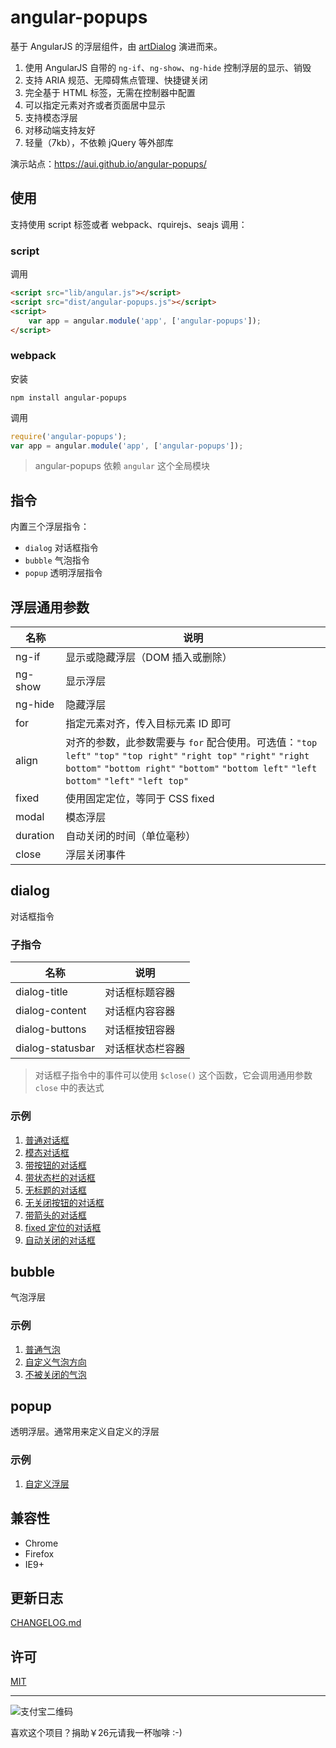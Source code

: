 # angular-popups

基于 AngularJS 的浮层组件，由 [artDialog](https://github.com/aui/artDialog) 演进而来。

1. 使用 AngularJS 自带的 `ng-if`、`ng-show`、`ng-hide` 控制浮层的显示、销毁
2. 支持 ARIA 规范、无障碍焦点管理、快捷键关闭
3. 完全基于 HTML 标签，无需在控制器中配置
4. 可以指定元素对齐或者页面居中显示
5. 支持模态浮层
6. 对移动端支持友好
6. 轻量（7kb），不依赖 jQuery 等外部库

演示站点：<https://aui.github.io/angular-popups/>

## 使用

支持使用 script 标签或者 webpack、rquirejs、seajs 调用：

### script

调用

```html
<script src="lib/angular.js"></script>
<script src="dist/angular-popups.js"></script>
<script>
    var app = angular.module('app', ['angular-popups']);
</script>
```

### webpack

安装
``` shell
npm install angular-popups
```

调用
```js
require('angular-popups');
var app = angular.module('app', ['angular-popups']);
```

> angular-popups 依赖 `angular` 这个全局模块

## 指令

内置三个浮层指令：

* `dialog` 对话框指令
* `bubble` 气泡指令
* `popup` 透明浮层指令

## 浮层通用参数

| 名称          | 说明                                    |
| ----------- | ---------------------------------------- |
| ng-if       | 显示或隐藏浮层（DOM 插入或删除）              |
| ng-show     | 显示浮层                                  |
| ng-hide     | 隐藏浮层                                  |
| for         | 指定元素对齐，传入目标元素 ID 即可            |
| align       | 对齐的参数，此参数需要与 `for` 配合使用。可选值：`"top left"` `"top"` `"top right"` `"right top"` `"right"` `"right bottom"` `"bottom right"` `"bottom"` `"bottom left"` `"left bottom"` `"left"` `"left top"` |
| fixed       | 使用固定定位，等同于 CSS fixed               |
| modal       | 模态浮层                                   |
| duration    | 自动关闭的时间（单位毫秒）                    |
| close       | 浮层关闭事件                                |

## dialog

对话框指令

### 子指令

| 名称               | 说明       |
| ---------------- | -------- |
| dialog-title     | 对话框标题容器  |
| dialog-content   | 对话框内容容器  |
| dialog-buttons   | 对话框按钮容器  |
| dialog-statusbar | 对话框状态栏容器 |

> 对话框子指令中的事件可以使用 `$close()` 这个函数，它会调用通用参数 `close` 中的表达式

### 示例

1. [普通对话框](https://aui.github.io/angular-popups/example/dialog-ng-if.html)
2. [模态对话框](https://aui.github.io/angular-popups/example/dialog-modal.html)
3. [带按钮的对话框](https://aui.github.io/angular-popups/example/dialog-dialog-buttons.html)
4. [带状态栏的对话框](https://aui.github.io/angular-popups/example/dialog-dialog-statusbar.html)
5. [无标题的对话框](https://aui.github.io/angular-popups/example/dialog-dialog-title.html)
6. [无关闭按钮的对话框](https://aui.github.io/angular-popups/example/dialog-close.html)
7. [带箭头的对话框](https://aui.github.io/angular-popups/example/dialog-for-align.html)
8. [fixed 定位的对话框](https://aui.github.io/angular-popups/example/dialog-fixed.html)
9. [自动关闭的对话框](https://aui.github.io/angular-popups/example/dialog-duration.html)

## bubble

气泡浮层

### 示例

1. [普通气泡](https://aui.github.io/angular-popups/example/bubble.html)
2. [自定义气泡方向](https://aui.github.io/angular-popups/example/bubble-for-align.html)
3. [不被关闭的气泡](https://aui.github.io/angular-popups/example/bubble-close.html)

## popup

透明浮层。通常用来定义自定义的浮层

### 示例

1. [自定义浮层](https://aui.github.io/angular-popups/example/popup.html)

## 兼容性

* Chrome
* Firefox
* IE9+

## 更新日志

[CHANGELOG.md](./CHANGELOG.md)

## 许可

[MIT](./LICENSE)

-----------------

![支付宝二维码](http://aui.github.io/angular-popups/qr-alipay.png)

喜欢这个项目？捐助￥26元请我一杯咖啡 :-)